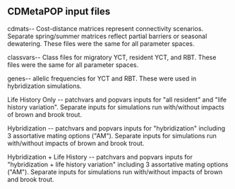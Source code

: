 CDMetaPOP input files
---

cdmats-- Cost-distance matrices represent connectivity scenarios. Separate spring/summer matrices reflect partial barriers or seasonal dewatering. These files were the same for all parameter spaces.

classvars-- Class files for migratory YCT, resident YCT, and RBT. These files were the same for all parameter spaces.

genes-- allelic frequencies for YCT and RBT. These were used in hybridization simulations.

Life History Only -- patchvars and popvars inputs for "all resident" and "life history variation". Separate inputs for simulations run with/without impacts of brown and brook trout.

Hybridization -- patchvars and popvars inputs for "hybridization" including 3 assortative mating options ("AM"). Separate inputs for simulations run with/without impacts of brown and brook trout.

Hybridization + Life History -- patchvars and popvars inputs for "hybridization + life history variation" including 3 assortative mating options ("AM"). Separate inputs for simulations run with/without impacts of brown and brook trout.
